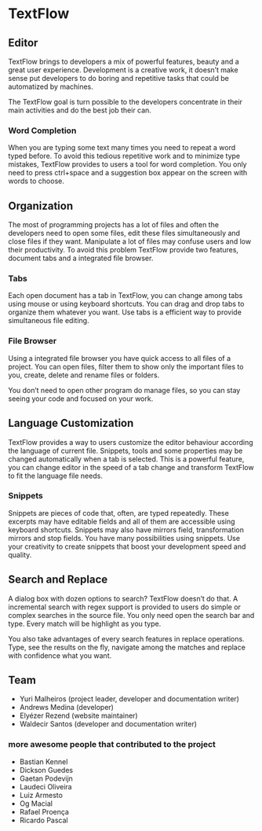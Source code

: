 TextFlow
========

Editor
------

TextFlow brings to developers a mix of powerful features, beauty and a great user experience. Development is a creative work, it doesn’t make sense put developers to do boring and repetitive tasks that could be automatized by machines.

The TextFlow goal is turn possible to the developers concentrate in their main activities and do the best job their can.

### Word Completion

When you are typing some text many times you need to repeat a word typed before. To avoid this tedious repetitive work and to minimize type mistakes, TextFlow provides to users a tool for word completion. You only need to press ctrl+space and a suggestion box appear on the screen with words to choose.


Organization
------------

The most of programming projects has a lot of files and often the developers need to open some files, edit these files simultaneously and close files if they want. Manipulate a lot of files may confuse users and low their productivity. To avoid this problem TextFlow provide two features, document tabs and a integrated file browser.

### Tabs
Each open document has a tab in TextFlow, you can change among tabs using mouse or using keyboard shortcuts. You can drag and drop tabs to organize them whatever you want. Use tabs is a efficient way to provide simultaneous file editing.

### File Browser
Using a integrated file browser you have quick access to all files of a project. You can open files, filter them to show only the important files to you, create, delete and rename files or folders.

You don’t need to open other program do manage files, so you can stay seeing your code and focused on your work.

Language Customization
----------------------

TextFlow provides a way to users customize the editor behaviour according the language of current file. Snippets, tools and some properties may be changed automatically when a tab is selected. This is a powerful feature, you can change editor in the speed of a tab change and transform TextFlow to fit the language file needs.

### Snippets

Snippets are pieces of code that, often, are typed repeatedly. These excerpts may have editable fields and all of them are accessible using keyboard shortcuts. Snippets may also have mirrors field, transformation mirrors and stop fields. You have many possibilities using snippets. Use your creativity to create snippets that boost your development speed and quality.

Search and Replace
------------------

A dialog box with dozen options to search? TextFlow doesn’t do that. A incremental search with regex support is provided to users do simple or complex searches in the source file. You only need open the search bar and type. Every match will be highlight as you type.

You also take advantages of every search features in replace operations. Type, see the results on the fly, navigate among the matches and replace with confidence what you want.

Team
------------------------------------------------

* Yuri Malheiros (project leader, developer and documentation writer)
* Andrews Medina (developer)
* Elyézer Rezend (website maintainer)
* Waldecir Santos (developer and documentation writer)

### more awesome people that contributed to the project

* Bastian Kennel
* Dickson Guedes
* Gaetan Podevijn
* Laudeci Oliveira
* Luiz Armesto
* Og Macial
* Rafael Proença
* Ricardo Pascal

